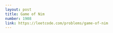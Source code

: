 ```yaml
---
layout: post
title: Game of Nim
number: 1908
link: https://leetcode.com/problems/game-of-nim
---
```

